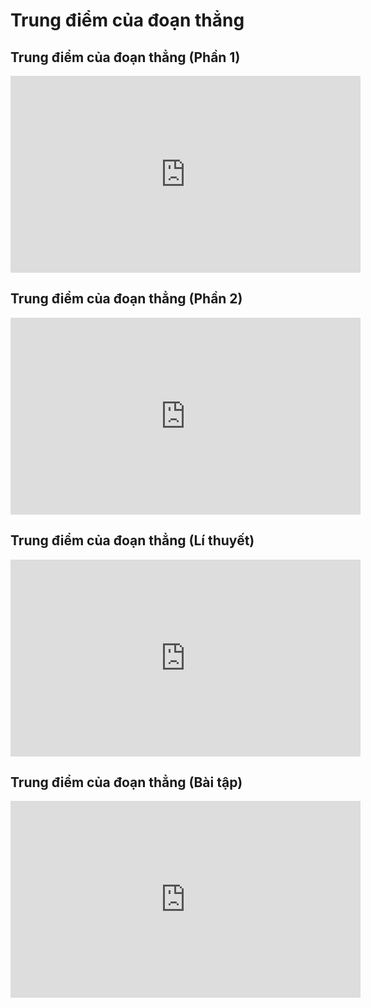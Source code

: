 # Trung điểm của đoạn thẳng 
## Trung điểm của đoạn thẳng (Phần 1)
<iframe width="560" height="315" src="https://www.youtube.com/embed/Q7ldW7-wUTA?si=Kiwi4jbLwU06Kx_n" title="YouTube video player" frameborder="0" allow="accelerometer; autoplay; clipboard-write; encrypted-media; gyroscope; picture-in-picture; web-share" referrerpolicy="strict-origin-when-cross-origin" allowfullscreen></iframe>

## Trung điểm của đoạn thẳng (Phần 2)
<iframe width="560" height="315" src="https://www.youtube.com/embed/SBlzkAF3fgY?si=WJmBsCSD7IKFErcb" title="YouTube video player" frameborder="0" allow="accelerometer; autoplay; clipboard-write; encrypted-media; gyroscope; picture-in-picture; web-share" referrerpolicy="strict-origin-when-cross-origin" allowfullscreen></iframe>

## Trung điểm của đoạn thẳng (Lí thuyết)
<iframe width="560" height="315" src="https://www.youtube.com/embed/e-IIi6P2a-o?si=pcUi3zS4yVeKSEJJ" title="YouTube video player" frameborder="0" allow="accelerometer; autoplay; clipboard-write; encrypted-media; gyroscope; picture-in-picture; web-share" referrerpolicy="strict-origin-when-cross-origin" allowfullscreen></iframe>

## Trung điểm của đoạn thẳng (Bài tập)
<iframe width="560" height="315" src="https://www.youtube.com/embed/7hzopio5_UU?si=rBJVgXR7ZUPnuze5" title="YouTube video player" frameborder="0" allow="accelerometer; autoplay; clipboard-write; encrypted-media; gyroscope; picture-in-picture; web-share" referrerpolicy="strict-origin-when-cross-origin" allowfullscreen></iframe>